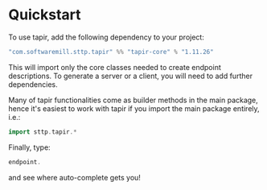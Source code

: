 # Quickstart

To use tapir, add the following dependency to your project:

```scala
"com.softwaremill.sttp.tapir" %% "tapir-core" % "1.11.26"
```

This will import only the core classes needed to create endpoint descriptions. To generate a server or a client, you
will need to add further dependencies.

Many of tapir functionalities come as builder methods in the main package, hence it's easiest to work with tapir if 
you import the main package entirely, i.e.:

```scala
import sttp.tapir.*
```

Finally, type:

```scala
endpoint.
```

and see where auto-complete gets you!

